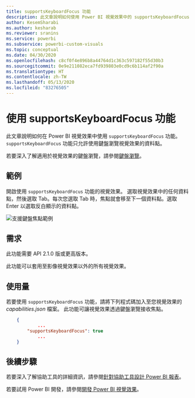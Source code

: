 ```yaml
---
title: supportsKeyboardFocus 功能
description: 此文章說明如何使用 Power BI 視覺效果中的 supportsKeyboardFocus 功能與其需求。
author: KesemSharabi
ms.author: kesharab
ms.reviewer: sranins
ms.service: powerbi
ms.subservice: powerbi-custom-visuals
ms.topic: conceptual
ms.date: 04/30/2020
ms.openlocfilehash: c8cf0f4e896b8a44764d1c363c597182f55d30b3
ms.sourcegitcommit: 0e9e211082eca7fd939803e0cd9c6b114af2f90a
ms.translationtype: HT
ms.contentlocale: zh-TW
ms.lasthandoff: 05/13/2020
ms.locfileid: "83276505"
---
```

# <a name="use-the-supportskeyboardfocus-feature"></a>使用 supportsKeyboardFocus 功能

此文章說明如何在 Power BI 視覺效果中使用 `supportsKeyboardFocus` 功能。
`supportsKeyboardFocus` 功能只允許使用鍵盤瀏覽視覺效果的資料點。

若要深入了解適用於視覺效果的鍵盤瀏覽，請參閱[鍵盤瀏覽](../../create-reports/desktop-accessibility-consuming-tools.md#keyboard-navigation)。

## <a name="example"></a>範例

開啟使用 `supportsKeyboardFocus` 功能的視覺效果。 選取視覺效果中的任何資料點，然後選取 Tab。每次您選取 Tab 時，焦點就會移至下一個資料點。選取 Enter 以選取反白顯示的資料點。

![支援鍵盤焦點範例](./media/supportskeyboardfocus-feature/supports-keyboard-focus-example.png)

## <a name="requirements"></a>需求

此功能需要 API 2.1.0 版或更高版本。

此功能可以套用至影像視覺效果以外的所有視覺效果。

## <a name="usage"></a>使用量

若要使用 `supportsKeyboardFocus` 功能，請將下列程式碼加入至您視覺效果的 *capabilities.json* 檔案。
此功能可讓視覺效果透過鍵盤瀏覽接收焦點。

```json
    {   
            ...
        "supportsKeyboardFocus": true
            ...
    }

```

## <a name="next-steps"></a>後續步驟

若要深入了解協助工具的詳細資訊，請參閱[針對協助工具設計 Power BI 報表](../../create-reports/desktop-accessibility-creating-reports.md)。

若要試用 Power BI 開發，請參閱[開發 Power BI 視覺效果](custom-visual-develop-tutorial.md)。
